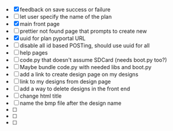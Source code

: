 - [x] feedback on save success or failure
- [ ] let user specify the name of the plan
- [x] main front page
- [ ] prettier not found page that prompts to create new
- [x] uuid for plan pyportal URL 
- [ ] disable all id based POSTing, should use uuid for all
- [ ] help pages
- [ ] code.py that doesn't assume SDCard (needs boot.py too?)
- [ ] Maybe bundle code.py with needed libs and boot.py
- [ ] add a link to create design page on my designs
- [ ] link to my designs from design page
- [ ] add a way to delete designs in the front end
- [ ] change html title
- [ ] name the bmp file after the design name
- [ ] 
- [ ] 
- [ ] 



